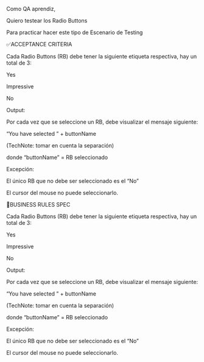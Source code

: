 Como QA aprendiz,

Quiero testear los Radio Buttons

Para practicar hacer este tipo de Escenario de Testing

✅ACCEPTANCE CRITERIA

Cada Radio Buttons (RB) debe tener la siguiente etiqueta respectiva, hay un total de 3:

Yes

Impressive

No

Output:

Por cada vez que se seleccione un RB, debe visualizar el mensaje siguiente:

 “You have selected ” + buttonName

(TechNote: tomar en cuenta la separación)

donde “buttonName” = RB seleccionado

Excepción:

El único RB que no debe ser seleccionado es el “No” 

El cursor del mouse no puede seleccionarlo.

🚩BUSINESS RULES SPEC

Cada Radio Buttons (RB) debe tener la siguiente etiqueta respectiva, hay un total de 3:

Yes

Impressive

No

Output:

Por cada vez que se seleccione un RB, debe visualizar el mensaje siguiente:

 “You have selected ” + buttonName

(TechNote: tomar en cuenta la separación)

donde “buttonName” = RB seleccionado

Excepción:

El único RB que no debe ser seleccionado es el “No” 

El cursor del mouse no puede seleccionarlo.